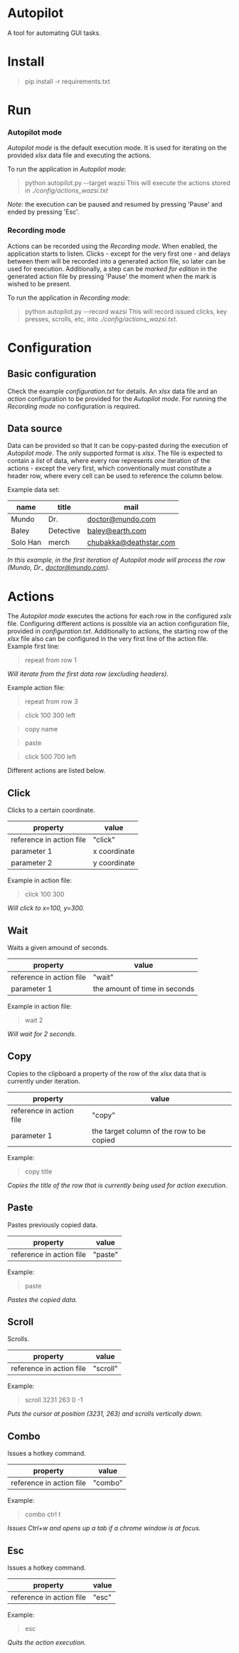 # Autopilot
A tool for automating GUI tasks.

# Install
> pip install -r requirements.txt

# Run
### Autopilot mode
_Autopilot mode_ is the default execution mode. It is used for iterating on the provided _xlsx_ data file and 
executing the actions.

To run the application in _Autopilot mode_:
> python autopilot.py --target wazsi
This will execute the actions stored in _./config/actions_wazsi.txt_

*Note:* the execution can be paused and resumed by pressing 'Pause' and ended by pressing 'Esc'.

### Recording mode
Actions can be recorded using the _Recording mode_. When enabled, the application starts to listen.
Clicks - except for the very first one - and delays between them will be recorded into a generated action file, 
so later can be used for execution. Additionally, a step can be _marked for edition_ in the generated action file 
by pressing 'Pause' the moment when the mark is wished to be present.

To run the application in _Recording mode_:
> python autopilot.py --record wazsi
This will record issued clicks, key presses, scrolls, etc, into _./config/actions_wazsi.txt_.

# Configuration
## Basic configuration
Check the example _configuration.txt_ for details. An _xlsx_ data file and an _action_ configuration
to be provided for the _Autopilot mode_. For running the _Recording mode_ no configuration is required.

## Data source
Data can be provided so that it can be copy-pasted during the execution of _Autopilot mode_. The only supported 
format is _xlsx_. The file is expected to contain a _list_ of data, where every row represents *one* iteration of the 
actions - except the very first, which conventionally must constitute a header row, where every cell can be 
used to reference the column below.

Example data set:

name | title | mail
------------ | ------------- | ------------
Mundo | Dr. | doctor@mundo.com
Baley | Detective | baley@earth.com
Solo Han | merch | chubakka@deathstar.com

_In this example, in the first iteration of Autopilot mode will process the row (Mundo, Dr., doctor@mundo.com)._

# Actions
The _Autopilot mode_ executes the actions for each row in the configured _xslx_ file. Configuring different actions is possible 
via an action configuration file, provided in _configuration.txt_. Additionally to actions, the starting row of the 
_xlsx_ file also can be configured in the very first line of the action file.
Example first line:
> repeat from row 1

_Will iterate from the first data row (excluding headers)_.

Example action file:
> repeat from row 3

> click 100 300 left

> copy name

> paste

> click 500 700 left

Different actions are listed below.

## Click
Clicks to a certain coordinate.

property|value
--- | --- 
reference in action file|"click"
parameter 1 | x coordinate
parameter 2 | y coordinate

Example in action file:
> click 100 300

_Will click to x=100, y=300._

## Wait
Waits a given amound of seconds.

property|value
--- | ---
reference in action file | "wait"
parameter 1 | the amount of time in seconds

Example in action file:
> wait 2

_Will wait for 2 seconds._

## Copy
Copies to the clipboard a property of the row of the _xlsx_ data that is currently under iteration.

property|value
| --- | --- |
reference in action file | "copy"
parameter 1 | the target column of the row to be copied

Example:
> copy title

_Copies the title of the row that is currently being used for action execution._

## Paste
Pastes previously copied data.

property|value
| --- | --- |
reference in action file| "paste"

Example:
> paste

_Pastes the copied data._

## Scroll
Scrolls.

property|value
| --- | --- |
reference in action file| "scroll"

Example:
> scroll 3231 263 0 -1

_Puts the cursor at position (3231, 263) and scrolls vertically down._

## Combo
Issues a hotkey command.

property|value
| --- | --- |
reference in action file| "combo"

Example:
> combo ctrl t

_Issues Ctrl+w and opens up a tab if a chrome window is at focus._

## Esc
Issues a hotkey command.

property|value
| --- | --- |
reference in action file| "esc"

Example:
> esc

_Quits the action execution._
